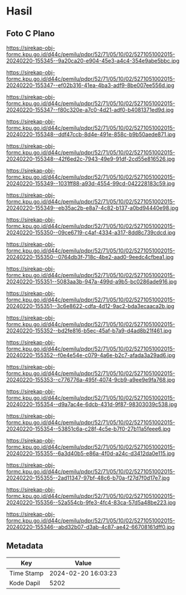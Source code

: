 # Hasil

## Foto C Plano

https://sirekap-obj-formc.kpu.go.id/d44c/pemilu/pdpr/52/71/05/10/02/5271051002015-20240220-155345--9a20ca20-e904-45e3-a4c4-354e9abe5bbc.jpg

https://sirekap-obj-formc.kpu.go.id/d44c/pemilu/pdpr/52/71/05/10/02/5271051002015-20240220-155347--ef02b316-41ea-4ba3-adf9-8be007ee556d.jpg

https://sirekap-obj-formc.kpu.go.id/d44c/pemilu/pdpr/52/71/05/10/02/5271051002015-20240220-155347--f80c320e-a7c0-4d21-adf0-b4081371ed9d.jpg

https://sirekap-obj-formc.kpu.go.id/d44c/pemilu/pdpr/52/71/05/10/02/5271051002015-20240220-155348--ddf47ccb-8d4e-491e-858c-b9b50aede871.jpg

https://sirekap-obj-formc.kpu.go.id/d44c/pemilu/pdpr/52/71/05/10/02/5271051002015-20240220-155348--42f6ed2c-7943-49e9-91df-2cd55e816526.jpg

https://sirekap-obj-formc.kpu.go.id/d44c/pemilu/pdpr/52/71/05/10/02/5271051002015-20240220-155349--1031ff88-a93d-4554-99cd-042228183c59.jpg

https://sirekap-obj-formc.kpu.go.id/d44c/pemilu/pdpr/52/71/05/10/02/5271051002015-20240220-155349--eb35ac2b-e8a7-4c82-b137-a0bd94440e98.jpg

https://sirekap-obj-formc.kpu.go.id/d44c/pemilu/pdpr/52/71/05/10/02/5271051002015-20240220-155350--09ce6719-c4af-4334-a317-8dd8c739cdcd.jpg

https://sirekap-obj-formc.kpu.go.id/d44c/pemilu/pdpr/52/71/05/10/02/5271051002015-20240220-155350--0764db3f-718c-4be2-aad0-9eedc4cfbea1.jpg

https://sirekap-obj-formc.kpu.go.id/d44c/pemilu/pdpr/52/71/05/10/02/5271051002015-20240220-155351--5083aa3b-947a-499d-a9b5-bc0286ade916.jpg

https://sirekap-obj-formc.kpu.go.id/d44c/pemilu/pdpr/52/71/05/10/02/5271051002015-20240220-155351--3c6e8622-cdfa-4d12-9ac2-bda3ecaaca2b.jpg

https://sirekap-obj-formc.kpu.go.id/d44c/pemilu/pdpr/52/71/05/10/02/5271051002015-20240220-155352--bd2fe816-b5ec-45af-b7a9-d4ad8b21f461.jpg

https://sirekap-obj-formc.kpu.go.id/d44c/pemilu/pdpr/52/71/05/10/02/5271051002015-20240220-155352--f0e4e54e-c079-4a6e-b2c7-afada3a29ad6.jpg

https://sirekap-obj-formc.kpu.go.id/d44c/pemilu/pdpr/52/71/05/10/02/5271051002015-20240220-155353--c776776a-495f-4074-9cb9-a9ee9e9fa768.jpg

https://sirekap-obj-formc.kpu.go.id/d44c/pemilu/pdpr/52/71/05/10/02/5271051002015-20240220-155354--d9a7ac4e-6dcb-431d-9f87-98303039c538.jpg

https://sirekap-obj-formc.kpu.go.id/d44c/pemilu/pdpr/52/71/05/10/02/5271051002015-20240220-155354--53851c6a-c28f-4c5e-b7f0-27b11a5feee6.jpg

https://sirekap-obj-formc.kpu.go.id/d44c/pemilu/pdpr/52/71/05/10/02/5271051002015-20240220-155355--6a3d40b5-e86a-4f0d-a24c-d3412da0e115.jpg

https://sirekap-obj-formc.kpu.go.id/d44c/pemilu/pdpr/52/71/05/10/02/5271051002015-20240220-155355--2ad11347-97bf-48c6-b70a-f27d7f0d17e7.jpg

https://sirekap-obj-formc.kpu.go.id/d44c/pemilu/pdpr/52/71/05/10/02/5271051002015-20240220-155356--52a554cb-9fe3-4fc4-83ca-57d5a48be223.jpg

https://sirekap-obj-formc.kpu.go.id/d44c/pemilu/pdpr/52/71/05/10/02/5271051002015-20240220-155346--abd32b07-d3ab-4c87-ae42-66708161dff0.jpg


## Metadata

| Key        | Value               |
| ---------- | ------------------- |
| Time Stamp | 2024-02-20 16:03:23 |
| Kode Dapil | 5202                |



